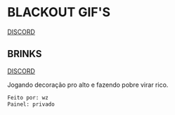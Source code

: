 # BLACKOUT GIF'S
[DISCORD](https://discord.gg/bgifs)

## BRINKS
[DISCORD](https://discord.gg/brinks)

Jogando decoração pro alto e fazendo pobre virar rico.

```bash
Feito por: wz
Painel: privado
```
